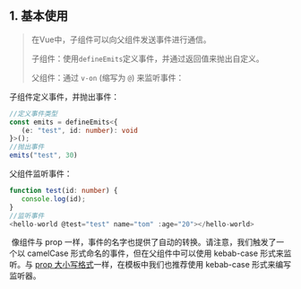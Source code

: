 



## 1. 基本使用

> 在Vue中，子组件可以向父组件发送事件进行通信。
>
> 子组件：使用`defineEmits`定义事件，并通过返回值来抛出自定义。
>
> 父组件：通过 `v-on` (缩写为 `@`) 来监听事件：

子组件定义事件，并抛出事件：

```ts
//定义事件类型
const emits = defineEmits<{
   (e: "test", id: number): void
}>();
//抛出事件
emits("test", 30)
```

父组件监听事件：

```ts
function test(id: number) {
   console.log(id);
}
//监听事件
<hello-world @test="test" name="tom" :age="20"></hello-world>
```

​    像组件与 prop 一样，事件的名字也提供了自动的转换。请注意，我们触发了一个以 camelCase 形式命名的事件，但在父组件中可以使用 kebab-case 形式来监听。与 [prop 大小写格式](https://staging-cn.vuejs.org/guide/components/props.html#prop-name-casing)一样，在模板中我们也推荐使用 kebab-case 形式来编写监听器。



